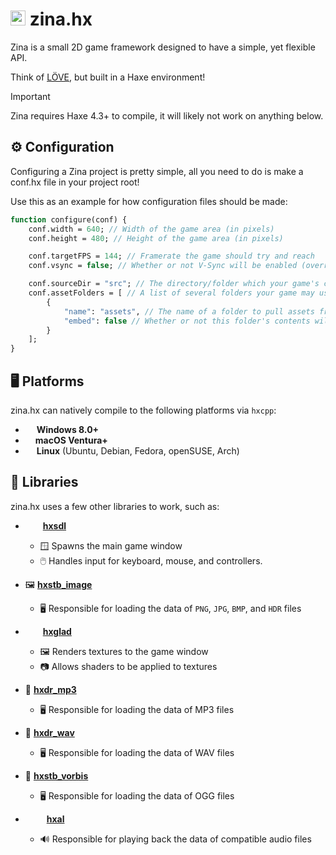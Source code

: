 # <img src="misc/logo.png" alt="zina.hx logo" width="24" /> zina.hx
Zina is a small 2D game framework designed to have a simple, yet flexible API.

Think of [LÖVE](https://love2d.org/), but built in a Haxe environment!

> [!IMPORTANT]
> Zina requires Haxe 4.3+ to compile, it will likely not work on anything below.

## ⚙️ Configuration
Configuring a Zina project is pretty simple, all you need
to do is make a conf.hx file in your project root!

Use this as an example for how configuration files should be made:
```haxe
function configure(conf) {
    conf.width = 640; // Width of the game area (in pixels)
    conf.height = 480; // Height of the game area (in pixels)

    conf.targetFPS = 144; // Framerate the game should try and reach
    conf.vsync = false; // Whether or not V-Sync will be enabled (overrides `targetFPS`)

    conf.sourceDir = "src"; // The directory/folder which your game's code resides in
    conf.assetFolders = [ // A list of several folders your game may use to hold assets
        {
            "name": "assets", // The name of a folder to pull assets from
            "embed": false // Whether or not this folder's contents will be embedded into the final executable
        }
    ];
}
```

## 🖥 Platforms
zina.hx can natively compile to the following platforms via `hxcpp`:

- <img src="https://upload.wikimedia.org/wikipedia/commons/5/5f/Windows_logo_-_2012.svg" width="14" height="14" /> **Windows 8.0+**
- <img src="https://upload.wikimedia.org/wikipedia/commons/1/1b/Apple_logo_grey.svg" width="12" height="14" /> **macOS Ventura+**
- <img src="https://upload.wikimedia.org/wikipedia/commons/3/35/Tux.svg" width="14" height="14" /> **Linux** (Ubuntu, Debian, Fedora, openSUSE, Arch)

## 🧱 Libraries
zina.hx uses a few other libraries to work, such as:

- <img src="https://upload.wikimedia.org/wikipedia/commons/1/16/Simple_DirectMedia_Layer%2C_Logo.svg" width="24" height="14" /> **[hxsdl](https://github.com/swordcube/hxsdl)**
  - 🪟 Spawns the main game window
  - 🖱️ Handles input for keyboard, mouse, and controllers.

- 🖼️ **[hxstb_image](https://github.com/swordcube/hxstb_image)**
  - 🖥 Responsible for loading the data of `PNG`, `JPG`, `BMP`, and `HDR` files

- <img src="https://upload.wikimedia.org/wikipedia/commons/e/e9/Opengl-logo.svg" width="24" height="14" /> **[hxglad](https://github.com/swordcube/hxglad)**
  - 🖼️ Renders textures to the game window
  - 📷 Allows shaders to be applied to textures

- 🎵 **[hxdr_mp3](https://github.com/swordcube/hxdr_mp3)**
  - 🖥 Responsible for loading the data of MP3 files

- 🎵 **[hxdr_wav](https://github.com/swordcube/hxdr_wav)**
  - 🖥 Responsible for loading the data of WAV files

- 🎵 **[hxstb_vorbis](https://github.com/swordcube/hxstb_vorbis)**
  - 🖥 Responsible for loading the data of OGG files

- <img src="https://upload.wikimedia.org/wikipedia/en/thumb/1/1f/OpenAL_logo.svg/1280px-OpenAL_logo.svg.png" width="30" height="14" /> **[hxal](https://github.com/swordcube/hxal)**
  - 🔊 Responsible for playing back the data of compatible audio files
